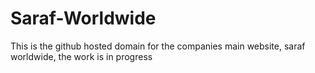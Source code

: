 # Saraf-Worldwide
This is the github hosted domain for the companies main website, saraf worldwide, the work is in progress
